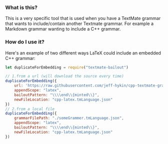 ### What is this?

This is a very specific tool that is used when you have a TextMate grammar that wants to include/contain another Textmate grammar. For example a Markdown grammar wanting to include a C++ grammar.

### How do I use it?

Here's an example of two different ways LaTeX could include an embedded C++ grammar:
```javascript
let duplicateForEmbedding = require("textmate-bailout")

// 1.from a url (will download the source every time)
duplicateForEmbedding({ 
    url: 'https://raw.githubusercontent.com/jeff-hykin/cpp-textmate-grammar/master/syntaxes/cpp.tmLanguage.json', 
    appendScope: "latex",
    bailoutPattern: "\\\\end\\{minted\\}",
    newFileLocation: "cpp-latex.tmLanguage.json"
})
// 2.from a local file
duplicateForEmbedding({
    grammarFilePath: "./someGrammer.tmLanguage.json",
    appendScope: "latex",
    bailoutPattern: "\\\\end\\{minted\\}",
    newFileLocation: "cpp-latex.tmLanguage.json"
})
```
